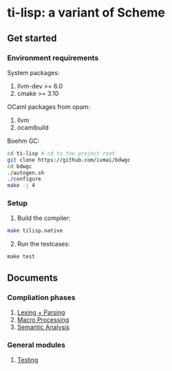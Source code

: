 # ti-lisp: a variant of Scheme 

## Get started

### Environment requirements

System packages:

1. llvm-dev >= 6.0
2. cmake >= 3.10

OCaml packages from opam:

1. llvm
2. ocamlbuild

Boehm GC:

```bash
cd ti-lisp # cd to the project root
git clone https://github.com/ivmai/bdwgc
cd bdwgc
./autogen.sh
./configure
make -j 4
```

### Setup

1. Build the compiler:

```sh
make tilisp.native
```

2. Run the testcases:

```
make test
```

## Documents

### Compliation phases

1. [Lexing + Parsing](parsing.md)
2. [Macro Processing](macro.md)
3. [Semantic Analysis](semant.md)

### General modules

1. [Testing](testing.md)
